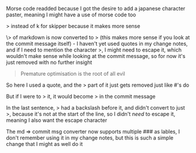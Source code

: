 Morse code readded because I got the desire to add a japanese character paster, meaning I might have a use of morse code too

\> instead of k for skipper because it makes more sense

\\> of markdown is now converted to \> (this makes more sense if you look at the commit message itself) - I haven't yet used quotes in my change notes, and if I need to mention the character >, I might need to escape it, which wouldn't make sense while looking at the commit message, so for now it's just removed with no further insight 

> Premature optimisation is the root of all evil

So here I used a quote, and the > part of it just gets removed just like #'s do

But if I were to \> it, it would become > in the commit message

In the last sentence, > had a backslash before it, and didn't convert to just >, because it's not at the start of the line, so I didn't *need* to escape it, meaning I also want the escape character

The md => commit msg converter now supports multiple ### as lables, I don't remember using it in my change notes, but this is such a simple change that I might as well do it